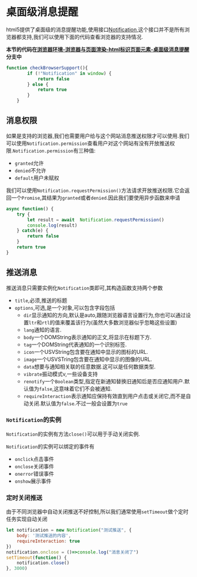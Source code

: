 # 桌面级消息提醒

html5提供了桌面级的消息提醒功能,使用接口[Notification](https://developer.mozilla.org/zh-CN/docs/Web/API/notification/Notification),这个接口并不是所有浏览器都支持,我们可以使用下面的代码查看浏览器的支持情况.


**本节的代码在[浏览器环境-浏览器与页面渲染-html标识页面元素-桌面级消息提醒](https://github.com/hsz1273327/TutorialForJavascript/tree/%E6%B5%8F%E8%A7%88%E5%99%A8%E7%8E%AF%E5%A2%83-%E6%B5%8F%E8%A7%88%E5%99%A8%E4%B8%8E%E9%A1%B5%E9%9D%A2%E6%B8%B2%E6%9F%93-html%E6%A0%87%E8%AF%86%E9%A1%B5%E9%9D%A2%E5%85%83%E7%B4%A0-%E6%A1%8C%E9%9D%A2%E7%BA%A7%E6%B6%88%E6%81%AF%E6%8F%90%E9%86%92)分支中**


```js
function checkBrowserSupport(){
        if (!"Notification" in window) {
            return false
        } else {
            return true
        }
    }
```

## 消息权限

如果是支持的浏览器,我们也需要用户给与这个网站消息推送权限才可以使用.我们可以使用`Notification.permission`查看用户对这个网站有没有开放推送权限.`Notification.permission`有三种值:

+ `granted`允许
+ `denied`不允许
+ `default`用户未赋权

我们可以使用`Notification.requestPermission()`方法请求开放推送权限.它会返回一个`Promise`,其结果为`granted`或者`denied`.因此我们要使用异步函数来申请

```js
async function() {
    try {
        let result = await  Notification.requestPermission()
        console.log(result)
    } catch(e) {
        return false
    }
    return true
}
```

## 推送消息

推送消息只需要实例化`Notification`类即可,其构造函数支持两个参数

+ `title`,必须,推送的标题
+ `options`,可选,是一个对象,可以包含字段包括
  + `dir`显示通知的方向,默认是auto,跟随浏览器语言设置行为,你也可以通过设置`ltr`和`rtl`的值来覆盖该行为(虽然大多数浏览器似乎忽略这些设置)
  + `lang`通知的语言.
  + `body`一个DOMString表示通知的正文,将显示在标题下方.
  + `tag`一个DOMString代表通知的一个识别标签.
  + `icon`一个USVString包含要在通知中显示的图标的URL.
  + `image`一个USVSTring包含要在通知中显示的图像的URL.
  + `data`想要与通知相关联的任意数据.这可以是任何数据类型.
  + `vibrate`振动模式v,一些设备支持
  + `renotify`一个`Boolean`类型,指定在新通知替换旧通知后是否应通知用户.默认值为`false`,这意味着它们不会被通知.
  + `requireInteraction`表示通知应保持有效直到用户点击或关闭它,而不是自动关闭.默认值为`false`.不过一般会设置为`true`

### `Notification`的实例

`Notification`的实例有方法`close()`可以用于手动关闭实例.

`Notification`的实例可以绑定的事件有
+ `onclick`点击事件
+ `onclose`关闭事件
+ `onerror`错误事件
+ `onshow`展示事件

### 定时关闭推送

由于不同浏览器中自动关闭推送不好控制,所以我们通常使用`setTimeout`做个定时任务实现自动关闭

```js
let notification = new Notification("测试推送", {
    body: '测试推送的内容',
    requireInteraction: true
})
notification.onclose = ()=>console.log("消息关闭了")
setTimeout(function() {
    notification.close()
}, 3000)
```